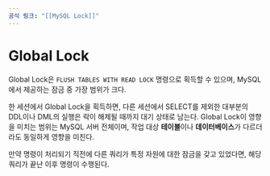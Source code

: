 ```yaml
---
공식 링크: "[[MySQL Lock]]"
---
```

# Global Lock
Global Lock은 `FLUSH TABLES WITH READ LOCK` 명령으로 획득할 수 있으며, MySQL에서 제공하는 잠금 중 가장 범위가 크다.

한 세션에서 Global Lock을 획득하면, 다른 세션에서 SELECT를 제외한 대부분의 DDL이나 DML의 실행은 락이 해제될 때까지 대기 상태로 남는다. Global Lock이 영향을 미치는 범위는 MySQL 서버 전체이며, 작업 대상 **테이블**이나 **데이터베이스**가 다르더라도 동일하게 영향을 미친다.

만약 명령이 처리되기 직전에 다른 쿼리가 특정 자원에 대한 잠금을 갖고 있었다면, 해당 쿼리가 끝난 이후 명령이 수행된다.